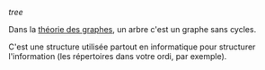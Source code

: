 *tree*

Dans la [théorie des graphes](https://fr.wikipedia.org/wiki/Th%C3%A9orie_des_graphes), un arbre c'est un graphe sans cycles.

C'est une structure utilisée partout en informatique pour structurer l'information (les répertoires dans votre ordi, par exemple).
